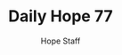 ---
image: /assets/img/daily-hope-default-artwork.png
title: Daily Hope 77
number: 77
categories:
  - Daily Hope
author: Hope Staff
notes: Daily Hope 77
embed: >-
  EMBED_GOES_HERE
---